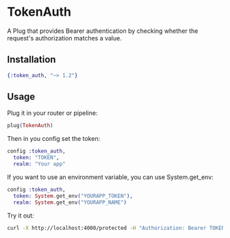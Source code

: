 # TokenAuth

A Plug that provides Bearer authentication by checking whether the request's authorization matches a value.

## Installation

```elixir
{:token_auth, "~> 1.2"}
```

## Usage

Plug it in your router or pipeline:

```elixir
plug(TokenAuth)
```

Then in you config set the token:

```elixir
config :token_auth,
  token: "TOKEN",
  realm: "Your app"
```

If you want to use an environment variable, you can use System.get_env:

```elixir
config :token_auth,
  token: System.get_env("YOURAPP_TOKEN"),
  realm: System.get_env("YOURAPP_NAME")
```

Try it out:

```sh
curl -X http://localhost:4000/protected -H "Authorization: Bearer TOKEN"
```
